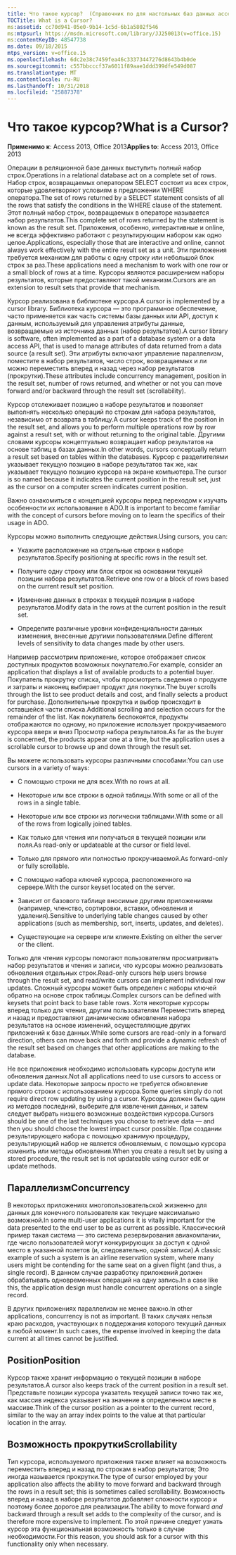 ```yaml
---
title: Что такое курсор?  (Справочник по для настольных баз данных access)
TOCTitle: What is a Cursor?
ms:assetid: cc70d941-05e0-9b14-1c5d-6b1a5802f546
ms:mtpsurl: https://msdn.microsoft.com/library/JJ250013(v=office.15)
ms:contentKeyID: 48547738
ms.date: 09/18/2015
mtps_version: v=office.15
ms.openlocfilehash: 6dc2e38c7459fea46c33373447276d8643b4b0de
ms.sourcegitcommit: c557bbcccf37a6011f89aae1ddd399dfe549d087
ms.translationtype: MT
ms.contentlocale: ru-RU
ms.lasthandoff: 10/31/2018
ms.locfileid: "25887378"
---
```

# <a name="what-is-a-cursor"></a><span data-ttu-id="16fa3-103">Что такое курсор?</span><span class="sxs-lookup"><span data-stu-id="16fa3-103">What is a Cursor?</span></span>


<span data-ttu-id="16fa3-104">**Применимо к**: Access 2013, Office 2013</span><span class="sxs-lookup"><span data-stu-id="16fa3-104">**Applies to**: Access 2013, Office 2013</span></span>

<span data-ttu-id="16fa3-105">Операции в реляционной базе данных выступить полный набор строк.</span><span class="sxs-lookup"><span data-stu-id="16fa3-105">Operations in a relational database act on a complete set of rows.</span></span> <span data-ttu-id="16fa3-106">Набор строк, возвращаемых оператором SELECT состоит из всех строк, которые удовлетворяют условиям в предложении WHERE оператора.</span><span class="sxs-lookup"><span data-stu-id="16fa3-106">The set of rows returned by a SELECT statement consists of all the rows that satisfy the conditions in the WHERE clause of the statement.</span></span> <span data-ttu-id="16fa3-107">Этот полный набор строк, возвращаемых в операторе называется набор результатов.</span><span class="sxs-lookup"><span data-stu-id="16fa3-107">This complete set of rows returned by the statement is known as the result set.</span></span> <span data-ttu-id="16fa3-108">Приложения, особенно, интерактивные и online, не всегда эффективно работают с результирующим набором как одно целое.</span><span class="sxs-lookup"><span data-stu-id="16fa3-108">Applications, especially those that are interactive and online, cannot always work effectively with the entire result set as a unit.</span></span> <span data-ttu-id="16fa3-109">Эти приложения требуется механизм для работы с одну строку или небольшой блок строк за раз.</span><span class="sxs-lookup"><span data-stu-id="16fa3-109">These applications need a mechanism to work with one row or a small block of rows at a time.</span></span> <span data-ttu-id="16fa3-110">Курсоры являются расширением наборы результатов, которые предоставляют такой механизм.</span><span class="sxs-lookup"><span data-stu-id="16fa3-110">Cursors are an extension to result sets that provide that mechanism.</span></span>

<span data-ttu-id="16fa3-111">Курсор реализована в библиотеке курсора.</span><span class="sxs-lookup"><span data-stu-id="16fa3-111">A cursor is implemented by a cursor library.</span></span> <span data-ttu-id="16fa3-112">Библиотека курсора — это программное обеспечение, часто применяется как часть системы базы данных или API, доступ к данным, используемый для управления атрибуты данные, возвращаемые из источника данных (набор результатов).</span><span class="sxs-lookup"><span data-stu-id="16fa3-112">A cursor library is software, often implemented as a part of a database system or a data access API, that is used to manage attributes of data returned from a data source (a result set).</span></span> <span data-ttu-id="16fa3-113">Эти атрибуты включают управление параллелизм, поместите в набор результатов, число строк, возвращаемых и ли можно переместить вперед и назад через набор результатов (прокрутки).</span><span class="sxs-lookup"><span data-stu-id="16fa3-113">These attributes include concurrency management, position in the result set, number of rows returned, and whether or not you can move forward and/or backward through the result set (scrollability).</span></span>

<span data-ttu-id="16fa3-114">Курсор отслеживает позицию в наборе результатов и позволяет выполнять несколько операций по строкам для набора результатов, независимо от возврата в таблицу.</span><span class="sxs-lookup"><span data-stu-id="16fa3-114">A cursor keeps track of the position in the result set, and allows you to perform multiple operations row by row against a result set, with or without returning to the original table.</span></span> <span data-ttu-id="16fa3-115">Другими словами курсоры концептуально возвращает набор результатов на основе таблиц в базах данных.</span><span class="sxs-lookup"><span data-stu-id="16fa3-115">In other words, cursors conceptually return a result set based on tables within the databases.</span></span> <span data-ttu-id="16fa3-116">Курсор с разделителями указывает текущую позицию в наборе результатов так же, как указывает текущую позицию курсора на экране компьютера.</span><span class="sxs-lookup"><span data-stu-id="16fa3-116">The cursor is so named because it indicates the current position in the result set, just as the cursor on a computer screen indicates current position.</span></span>

<span data-ttu-id="16fa3-117">Важно ознакомиться с концепцией курсоры перед переходом к изучать особенности их использование в ADO.</span><span class="sxs-lookup"><span data-stu-id="16fa3-117">It is important to become familiar with the concept of cursors before moving on to learn the specifics of their usage in ADO.</span></span>

<span data-ttu-id="16fa3-118">Курсоры можно выполнить следующие действия.</span><span class="sxs-lookup"><span data-stu-id="16fa3-118">Using cursors, you can:</span></span>

  - <span data-ttu-id="16fa3-119">Укажите расположение на отдельные строки в наборе результатов.</span><span class="sxs-lookup"><span data-stu-id="16fa3-119">Specify positioning at specific rows in the result set.</span></span>

  - <span data-ttu-id="16fa3-120">Получите одну строку или блок строк на основании текущей позиции набора результатов.</span><span class="sxs-lookup"><span data-stu-id="16fa3-120">Retrieve one row or a block of rows based on the current result set position.</span></span>

  - <span data-ttu-id="16fa3-121">Изменение данных в строках в текущей позиции в наборе результатов.</span><span class="sxs-lookup"><span data-stu-id="16fa3-121">Modify data in the rows at the current position in the result set.</span></span>

  - <span data-ttu-id="16fa3-122">Определите различные уровни конфиденциальности данных изменения, внесенные другими пользователями.</span><span class="sxs-lookup"><span data-stu-id="16fa3-122">Define different levels of sensitivity to data changes made by other users.</span></span>

<span data-ttu-id="16fa3-123">Например рассмотрим приложение, которое отображает список доступных продуктов возможных покупателю.</span><span class="sxs-lookup"><span data-stu-id="16fa3-123">For example, consider an application that displays a list of available products to a potential buyer.</span></span> <span data-ttu-id="16fa3-124">Покупатель прокрутку списка, чтобы просмотреть сведения о продукте и затраты и наконец выбирает продукт для покупки.</span><span class="sxs-lookup"><span data-stu-id="16fa3-124">The buyer scrolls through the list to see product details and cost, and finally selects a product for purchase.</span></span> <span data-ttu-id="16fa3-125">Дополнительные прокрутка и выбор происходит в оставшейся части списка.</span><span class="sxs-lookup"><span data-stu-id="16fa3-125">Additional scrolling and selection occurs for the remainder of the list.</span></span> <span data-ttu-id="16fa3-126">Как покупатель беспокоятся, продукты отображаются по одному, но приложение использует прокручиваемого курсора вверх и вниз Просмотр набора результатов.</span><span class="sxs-lookup"><span data-stu-id="16fa3-126">As far as the buyer is concerned, the products appear one at a time, but the application uses a scrollable cursor to browse up and down through the result set.</span></span>

<span data-ttu-id="16fa3-127">Вы можете использовать курсоры различными способами:</span><span class="sxs-lookup"><span data-stu-id="16fa3-127">You can use cursors in a variety of ways:</span></span>

  - <span data-ttu-id="16fa3-128">С помощью строки не для всех.</span><span class="sxs-lookup"><span data-stu-id="16fa3-128">With no rows at all.</span></span>

  - <span data-ttu-id="16fa3-129">Некоторые или все строки в одной таблицы.</span><span class="sxs-lookup"><span data-stu-id="16fa3-129">With some or all of the rows in a single table.</span></span>

  - <span data-ttu-id="16fa3-130">Некоторые или все строки из логически таблицами.</span><span class="sxs-lookup"><span data-stu-id="16fa3-130">With some or all of the rows from logically joined tables.</span></span>

  - <span data-ttu-id="16fa3-131">Как только для чтения или получаться в текущей позиции или поля.</span><span class="sxs-lookup"><span data-stu-id="16fa3-131">As read-only or updateable at the cursor or field level.</span></span>

  - <span data-ttu-id="16fa3-132">Только для прямого или полностью прокручиваемой.</span><span class="sxs-lookup"><span data-stu-id="16fa3-132">As forward-only or fully scrollable.</span></span>

  - <span data-ttu-id="16fa3-133">С помощью набора ключей курсора, расположенного на сервере.</span><span class="sxs-lookup"><span data-stu-id="16fa3-133">With the cursor keyset located on the server.</span></span>

  - <span data-ttu-id="16fa3-134">Зависит от базового таблице вносимые другими приложениями (например, членство, сортировки, вставки, обновления и удаления).</span><span class="sxs-lookup"><span data-stu-id="16fa3-134">Sensitive to underlying table changes caused by other applications (such as membership, sort, inserts, updates, and deletes).</span></span>

  - <span data-ttu-id="16fa3-135">Существующие на сервере или клиенте.</span><span class="sxs-lookup"><span data-stu-id="16fa3-135">Existing on either the server or the client.</span></span>

<span data-ttu-id="16fa3-136">Только для чтения курсоры помогают пользователям просматривать набор результатов и чтения и записи, что курсоры можно реализовать обновления отдельных строк.</span><span class="sxs-lookup"><span data-stu-id="16fa3-136">Read-only cursors help users browse through the result set, and read/write cursors can implement individual row updates.</span></span> <span data-ttu-id="16fa3-137">Сложный курсоры может быть определен с наборы ключей обратно на основе строк таблицы.</span><span class="sxs-lookup"><span data-stu-id="16fa3-137">Complex cursors can be defined with keysets that point back to base table rows.</span></span> <span data-ttu-id="16fa3-138">Хотя некоторые курсоры вперед только для чтения, другим пользователям Переместить вперед и назад и предоставляют динамические обновления набора результатов на основе изменений, осуществляющие других приложений к базе данных.</span><span class="sxs-lookup"><span data-stu-id="16fa3-138">While some cursors are read-only in a forward direction, others can move back and forth and provide a dynamic refresh of the result set based on changes that other applications are making to the database.</span></span>

<span data-ttu-id="16fa3-139">Не все приложения необходимо использовать курсоры доступа или обновления данных.</span><span class="sxs-lookup"><span data-stu-id="16fa3-139">Not all applications need to use cursors to access or update data.</span></span> <span data-ttu-id="16fa3-140">Некоторые запросы просто не требуется обновление прямого строки с использованием курсора.</span><span class="sxs-lookup"><span data-stu-id="16fa3-140">Some queries simply do not require direct row updating by using a cursor.</span></span> <span data-ttu-id="16fa3-141">Курсоры должен быть один из методов последний, выберите для извлечения данных, и затем следует выбрать низшего возможные воздействия курсора.</span><span class="sxs-lookup"><span data-stu-id="16fa3-141">Cursors should be one of the last techniques you choose to retrieve data — and then you should choose the lowest impact cursor possible.</span></span> <span data-ttu-id="16fa3-142">При создании результирующего набора с помощью хранимую процедуру, результирующий набор не является обновляемым, с помощью курсора изменить или методы обновления.</span><span class="sxs-lookup"><span data-stu-id="16fa3-142">When you create a result set by using a stored procedure, the result set is not updateable using cursor edit or update methods.</span></span>

## <a name="concurrency"></a><span data-ttu-id="16fa3-143">Параллелизм</span><span class="sxs-lookup"><span data-stu-id="16fa3-143">Concurrency</span></span>

<span data-ttu-id="16fa3-144">В некоторых приложениях многопользовательской жизненно для данных для конечного пользователя как текущие максимально возможной.</span><span class="sxs-lookup"><span data-stu-id="16fa3-144">In some multi-user applications it is vitally important for the data presented to the end user to be as current as possible.</span></span> <span data-ttu-id="16fa3-145">Классический пример такая система — это система резервирования авиакомпании, где число пользователей могут конкурирующих за доступ к одной место в указанной полетов (и, следовательно, одной записи).</span><span class="sxs-lookup"><span data-stu-id="16fa3-145">A classic example of such a system is an airline reservation system, where many users might be contending for the same seat on a given flight (and thus, a single record).</span></span> <span data-ttu-id="16fa3-146">В данном случае разработку приложений должен обрабатывать одновременных операций на одну запись.</span><span class="sxs-lookup"><span data-stu-id="16fa3-146">In a case like this, the application design must handle concurrent operations on a single record.</span></span>

<span data-ttu-id="16fa3-147">В других приложениях параллелизм не менее важно.</span><span class="sxs-lookup"><span data-stu-id="16fa3-147">In other applications, concurrency is not as important.</span></span> <span data-ttu-id="16fa3-148">В таких случаях нельзя краю расходов, участвующих в поддержания которого текущий данных в любой момент.</span><span class="sxs-lookup"><span data-stu-id="16fa3-148">In such cases, the expense involved in keeping the data current at all times cannot be justified.</span></span>

## <a name="position"></a><span data-ttu-id="16fa3-149">Position</span><span class="sxs-lookup"><span data-stu-id="16fa3-149">Position</span></span>

<span data-ttu-id="16fa3-150">Курсор также хранит информацию о текущей позиции в наборе результатов.</span><span class="sxs-lookup"><span data-stu-id="16fa3-150">A cursor also keeps track of the current position in a result set.</span></span> <span data-ttu-id="16fa3-151">Представьте позиции курсора указатель текущей записи точно так же, как массив индекса указывает на значение в определенном месте в массиве.</span><span class="sxs-lookup"><span data-stu-id="16fa3-151">Think of the cursor position as a pointer to the current record, similar to the way an array index points to the value at that particular location in the array.</span></span>

## <a name="scrollability"></a><span data-ttu-id="16fa3-152">Возможность прокрутки</span><span class="sxs-lookup"><span data-stu-id="16fa3-152">Scrollability</span></span>

<span data-ttu-id="16fa3-153">Тип курсора, используемого приложения также влияет на возможность переместить вперед и назад по строкам в набор результатов; Это иногда называется прокрутки.</span><span class="sxs-lookup"><span data-stu-id="16fa3-153">The type of cursor employed by your application also affects the ability to move forward and backward through the rows in a result set; this is sometimes called scrollability.</span></span> <span data-ttu-id="16fa3-154">Возможность вперед *и* назад в наборе результатов добавляет сложности курсор и поэтому более дорогое для реализации.</span><span class="sxs-lookup"><span data-stu-id="16fa3-154">The ability to move forward *and* backward through a result set adds to the complexity of the cursor, and is therefore more expensive to implement.</span></span> <span data-ttu-id="16fa3-155">По этой причине следует узнать курсор эта функциональная возможность только в случае необходимости.</span><span class="sxs-lookup"><span data-stu-id="16fa3-155">For this reason, you should ask for a cursor with this functionality only when necessary.</span></span>

